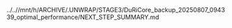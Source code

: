 ../..//mnt/h/ARCHIVE/.UNWRAP/STAGE3/DuRiCore_backup_20250807_094339_optimal_performance/NEXT_STEP_SUMMARY.md
